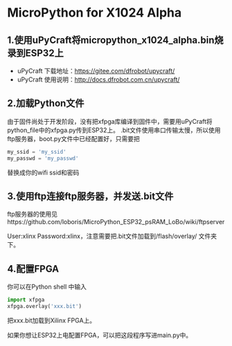 # MicroPython for X1024 Alpha

## 1.使用uPyCraft将micropython_x1024_alpha.bin烧录到ESP32上

* uPyCraft 下载地址：https://gitee.com/dfrobot/upycraft/
* uPyCraft 使用说明：http://docs.dfrobot.com.cn/upycraft/

## 2.加载Python文件

由于固件尚处于开发阶段，没有把xfpga库编译到固件中，需要用uPyCraft将python_file中的xfpga.py传到ESP32上。
.bit文件使用串口传输太慢，所以使用ftp服务器，boot.py文件中已经配置好，只需要把
```Python
my_ssid = 'my_ssid'
my_passwd = 'my_passwd'
```
替换成你的wifi ssid和密码

## 3.使用ftp连接ftp服务器，并发送.bit文件

ftp服务器的使用见https://github.com/loboris/MicroPython_ESP32_psRAM_LoBo/wiki/ftpserver

User:xlinx Password:xlinx，注意需要把.bit文件加载到/flash/overlay/ 文件夹下。

## 4.配置FPGA
你可以在Python shell 中输入
```python
import xfpga
xfpga.overlay('xxx.bit')
```
把xxx.bit加载到Xilinx FPGA上。

如果你想让ESP32上电配置FPGA，可以把这段程序写进main.py中。


